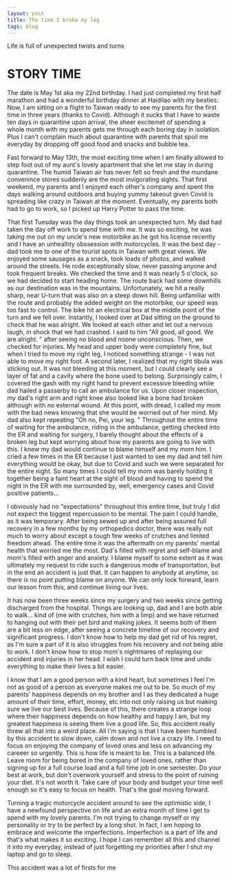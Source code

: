 ```yaml
---
layout: post
title: The time I broke my leg
tags: blog
---
```



Life is full of unexpected twists and turns

# STORY TIME
The date is May 1st aka my 22nd birthday. I had just completed my first half marathon and had a wonderful birthday dinner at Haidilao with my besties. Now, I am sitting on a flight to Taiwan ready to see my parents for the first time in three years (thanks to Covid). Although it sucks that I have to waste ten days in quarantine upon arrival, the sheer excitemet of spending a whole month with my parents gets me through each boring day in isolation. Plus I can't complain much about quarantine with parents that spoil me everyday by dropping off good food and snacks and bubble tea. 

Fast forward to May 13th, the most exciting time when I am finally allowed to step foot out of my aunt's lovely apartment that she let me stay in during quarantine. The humid Taiwan air has never felt so fresh and the mundane convenince stores suddenly are the most invigorating sights. That first weekend, my parents and I enjoyed each other's company and spent the days walking around outdoors and buying yummy takeout given Covid is spreading like crazy in Taiwan at the moment. Eventually, my parents both had to go to work, so I picked up Harry Potter to pass the time. 

That first Tuesday was the day things took an unexpected turn. My dad had taken the day off work to spend time with me. It was so exciting, he was taking me out on my uncle's new motorbike as he got his license recently and I have an unhealhty obssession with motorcycles. It was the best day - dad took me to one of the tourist spots in Taiwan with great views. We enjoyed some sausages as a snack, took loads of photos, and walked around the streets. He rode exceptionally slow, never passing anyone and took frequent breaks. We checked the time and it was nearly 5 o'clock, so we had decided to start heading home. The route back had some downhills as our destination was in the mountains. Unfortunately, we hit a really sharp, near U-turn that was also on a steep down hill. Being unfamiliar with the route and probably the added weight on the motorbike, our speed was too fast to control. The bike hit an electrical box at the middle point of the turn and we fell over. Instantly, I looked over at Dad sitting on the ground to check that he was alright. We looked at each other and let out a nervous laugh, in shock that we had crashed. I said to him "All good, all good. We are alright. " after seeing no blood and noone unconscious. Then, we checked for injuries. My head and upper body were completely fine, but when I tried to move my right leg, I noticed something strange - I was not able to move my right foot. A second later, I realized that my right tibula was sticking out. It was not bleeding at this moment, but I could clearly see a layer of fat and a cavity where the bone used to belong. Surprisingly calm, I covered the gash with my right hand to prevent excessive bleeding while dad hailed a passerby to call an ambulance for us. Upon closer inspection, my dad's right arm and right knee also looked like a bone had broken although with no external wound. At this point, with dread, I called my mom with the bad news knowing that she would be worried out of her mind. My dad also kept repeating "Oh no, Pei, your leg. " Throughout the entire time of waiting for the ambulance, riding in the ambulance, getting checked into the ER and waiting for surgery, I barely thought about the effects of a broken leg but kept worrying about how my parents are going to live with this. I knew my dad would continue to blame himself and my mom him. I cried a few times in the ER because I just wanted to see my dad and tell him everything would be okay, but due to Covid and such we were separated for the entire night. So many times I could tell my mom was barely holding it together being a faint heart at the sight of blood and having to spend the night in the ER with me surrounded by, well, emergency cases and Covid positive patients... 

I obviously had no "expectations" throughout this entire time, but truly I did not expect the biggest repercussion to be mental. The pain I could handle, as it was temporary. After being sewed up and after being assured full recovery in a few months by my orthopedics doctor, there was really not much to worry about except a tough few weeks of crutches and limited freedom ahead. The entire time it was the aftermath on my parents' mental health that worried me the most. Dad's filled with regret and self-blame and mom's filled with anger and anxiety. I blame myself to some extent as it was ultimately my request to ride such a dangerous mode of transportation, but in the end an accident is just that. It can happen to anybody at anytime, so there is no point putting blame on anyone. We can only look forward, learn our lesson from this, and continue living our lives. 

It has now been three weeks since my surgery and two weeks since getting discharged from the hospital. Things are looking up, dad and I are both able to walk... kind of (me with crutches, him with a limp) and we have returned to hanging out with their pet bird and making jokes. It seems both of them are a bit less on edge, after seeing a concrete timeline of our recovery and significant progress. I don't know how to help my dad get rid of his regret, as I'm sure a part of it is also struggles from his recovery and not being able to work. I don't know how to stop mom's nightmares of replaying our accident and injuries in her head. I wish I could turn back time and undo everything to make their lives a bit easier. 

I know that I am a good person with a kind heart, but sometimes I feel I'm not as good of a person as everyone makes me out to be. So much of my parents' happiness depends on my brother and I as they dedicated a huge amount of their time, effort, money, etc into not only raising us but making sure we live our best lives. Because of this, there creates a strange loop where their happiness depends on how healthy and happy I am, but my greatest happiness is seeing them live a good life. So, this accident really threw all that into a weird place. All I'm saying is that I have been humbled by this accident to slow down, calm down and not live a crazy life. I need to focus on enjoying the company of loved ones and less on advancing my careeer so urgently. This is how life is meant to be. This is a balanced life. Leave room for being bored in the company of loved ones, rather than signing up for a full course load and a full time job in one semester. Do your best at work, but don't overwork yourself and stress to the point of ruining your diet. It's not worth it. Take care of your body and budget your time well enough so it's easy to focus on health. That's the goal moving forward. 

Turning a tragic motorcycle accident around to see the optimistic side, I have a newfound perspective on life and an extra month of time I get to spend with my lovely parents. I'm not trying to change myself or my personality or try to be perfect by a long shot. In fact, I am hoping to embrace and welcome the imperfections. Imperfection is a part of life and that's what makes it so exciting. I hope I can remember all this and channel it into my everyday, instead of just forgetting my priorities after I shut my laptop and go to sleep. 


This accident was a lot of firsts for me 